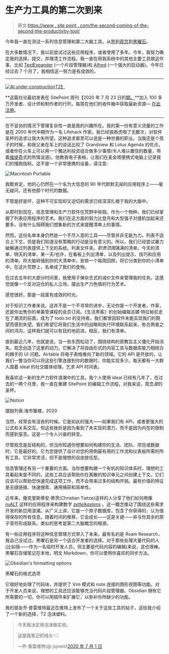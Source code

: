 # 生产力工具的第二次到来

> 原文:[https://www . site point . com/the-second-coming-of-the-second-the-productivity-tool/](https://www.sitepoint.com/the-second-coming-of-the-productivity-tool/)

今年我一直在测试一系列信息管理和第二大脑工具，从[熊](https://bear.app/)到[观念](https://www.sitepoint.com/notion-beginners-guide/)到[黑曜石](https://www.sitepoint.com/obsidian-beginner-guide/)。

在大多数情况下，我以前尝试过这些应用程序，或者使用了多年。今年，我努力确定我的选择，提交，并理清工作流程。我一直在用我系统中的其他主要工具做这件事，比如 [TextExpander](https://textexpander.com/) (一个片段管理器)和 [Alfred](https://www.alfredapp.com/) (一个强大的启动器)。今年已经过去 7 个月了，我相信这一努力是有成效的。

* * *

[![AI under construction](../Images/4ae25560154f2506c4e5feb32f8cd97f.png)T2】](https://go.sitepoint.com/h/y/FF8A1E8197B86A00)

**这篇社论最初发表在 SitePoint 周刊【2020 年 7 月 23 日的[期。](https://go.sitepoint.com/t/y-A4F56872960D5149)**加入 100 多万开发者、设计师和制作者的行列，每周在他们的收件箱中获取最新资源— [在此注册](https://www.sitepoint.com/newsletters)。

* * *

在不妥协的情况下管理复杂性一直是我的兴趣所在。我的第一份有意义流量的工作是在 2000 年代中期作为一名 Lifehack 作家。我已经狼吞虎咽了无数次，对软件圣杯的追求让我大失所望。这种追求甚至可以说是一种世袭的职业。当我还是个孩子的时候，和我父亲在车上的谈话比较了 Grandview 和 Lotus Agenda 的优点，或者你在火车上可以用一个雅达利投资组合做多少事情(令人难以置信的数量，带着[维提奇](https://www.macstories.net/stories/working-on-the-ipad-one-year-later-still-my-favorite-computer/)式的热情说道)。他教我电子表格，让我们在麦金塔便携式电脑上记录我们的慢跑指标。这不是一个非常便携的设备，请注意:

![Macintosh Portable](../Images/7cba2a8f6520ba6fb5a72aba4013768f.png)

我敢肯定，他的心仍然在一个名为大信息的 90 年代默默无闻的应用程序上——毫无疑问，还有他那个时代的数据。

不管是好是坏，这种不可实现却又迫切的需求已经深深扎根于我的大脑中。

从那时到现在，信息管理和生产力软件在荒野中徘徊。作为一个物种，我们已经掌握了列表应用程序的艺术。我们在这方面的努力比登月和大型强子对撞机加起来还要多。没有什么阻碍我们想象新的方式来提醒清单上的事情。

然而，这份名单本身仍然是一个不尽人意的工具——尽管并非无能为力。列表不适合上下文，但是我们知道没有策略的行动是没有意义的。所以，我们已经尝试暴力破解通过列表提供上下文的系统。列表文件夹。*职责范围*满满的清单。今天的清单，明天的清单，某一天/也许，在看板上列出清单，以及列出提示、技巧和应用的清单。将大脑转储到你的大清单中，安排一个每周回顾，将它分类到你的小清单中。在这片荒野上，名单成了我们的食物。

在过去五年的大部分时间里，我使用子弹杂志式的减价文件来管理我的任务。这感觉就像一个反对迎合的私人立场，摆出生产力色情的行为艺术。

感觉很好。那是一段富有成效的时光。

对于知识工作者来说，这并不是一个不寻常的进步，无论你是一个开发者，作家，还是你出售你的单簧管课程的会员订阅。《生活黑客》的创始编辑吉娜·特拉帕尼走在了潮流的前面，成为了 todo.txt 的支持者。我们都曾因软件未能实现我们的期望而感到失望。我们希望它将我们生活中的战略和执行环境联系起来，弥合两者之间的鸿沟，这样我们就可以有目的地前进。相反，我们有清单。

直到最近几年，也就是说，当一些东西松动了，围绕结构的原教旨主义僵化开始消失。观念创造了这里的动力。它解决了将自由形式的内容工具与数据库能力相结合的棘手的 UI 问题。Airtable 将电子表格推向了新的领域。它的 API 是开放的，让我们一瞥当你可以将这些引擎连接到你的数据时，你能实现多少。每天都有一大群人围着 ideal 的社交媒体经理，乞求 API 时间表。

我喜欢这一新的生产力软件浪潮中的工具。我个人使用 ideal 已经有几年了，在过去的一两个月里，我一直在重建 SitePoint 的编辑工作流程。对我来说，观念*是*的圣杯。

![Notion](../Images/c3cce03eaea37825499173a74ddc1721.png)

摆脱列表:海市蜃楼，2020

当然，经常会有沮丧的时候。它是如此的强大——如果我们有 API，或者更强大的公式和关系交互。但这些挫折是因为看到了未实现的潜力，而不是因为内在的限制而感到窒息。这是一个令人兴奋的转变。

尽管观念是反结构的，但当你知道你想要如何构建你的生活、团队、项目或数据时，它是最好的。它为您提供了设计对您的用例最有用的工作流和仪表板所需的所有工具。它非常灵活，但不是理想的自由放任型。

信息管理还有另一个重要的方面。当你想要构建一个有机的知识体系时，理想的工具看起来是不同的。这些工具应该帮助你在离散的知识单元之间创建上下文。它们应该可以帮助您快速完成这项工作，而不会带来过多的结构开销。最有价值的特征是无缝链接、快速搜索、通用捕获和简单性。

近年来，像克里斯蒂安·蒂茨(Christian Tietze)这样的人分享了他们如何用像 [nvALT](https://brettterpstra.com/projects/nvalt/) 这样的应用程序来构建数字 [*zettelkastens*](https://zettelkasten.de/posts/overview/) 。这一概念推动了围绕这些需求开发的新应用浪潮。从广义上讲，它是一个原子数据库，包含了你获得的、认为值得保存的所有信息。随着时间的推移，它会成长——这是关键——并与你其余的原子音符形成联系。类似的思考是第二大脑概念的根源。

有一些应用程序将这种信息管理方式带入了未来。最有名的是 Roam Research，我自己没试过。黑曜石是另一个适合开发者的选择。对于那些处理大量代码的人(比如我——作为一名临时开发人员，但主要是代码内容的编辑)来说，这也很棒。黑曜石存储笔记在本地，明文 Markdown，你可以使用你喜欢的同步方法。

![Obsidian's formatting options](../Images/e6237c132efdf8c9b5c351320829e19a.png)

黑曜石的格式选项

它很好地处理了代码块，并提供了 Vim 模式和 note 连接的图形视图等功能。对于开发人员来说，理想的工具还应该能够充当代码片段管理器。Obsidian 拥有它所需要的一切，你可以用插件来扩展它，以弥补你所缺少的功能。

我的朋友乔·普雷维特最近在推特上发布了一个关于这些工具的帖子，这给我介绍了一个新的选择，T2 泡沫塑料。

> 今天我决定用泡沫做实验。
> 
> 这是我笔记的线头👇🏼
> 
> —乔·普雷维特(@ jsjoeio)[2020 年 7 月 1 日](https://twitter.com/jsjoeio/status/1278458385676021760?ref_src=twsrc%5Etfw)